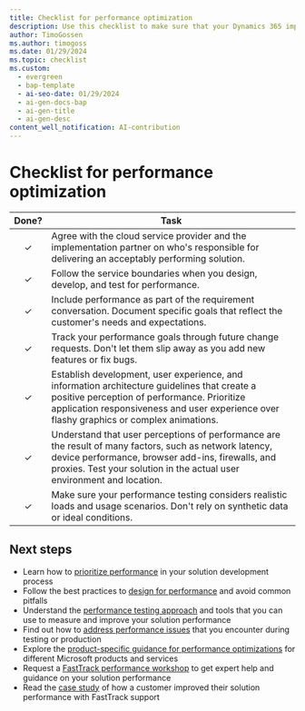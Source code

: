 ```yaml
---
title: Checklist for performance optimization
description: Use this checklist to make sure that your Dynamics 365 implementation projects are focused on performance.
author: TimoGossen
ms.author: timogoss
ms.date: 01/29/2024
ms.topic: checklist
ms.custom:
  - evergreen
  - bap-template
  - ai-seo-date: 01/29/2024
  - ai-gen-docs-bap
  - ai-gen-title
  - ai-gen-desc
content_well_notification: AI-contribution
---
```


# Checklist for performance optimization

| Done? | Task |
| :-----: | ---- |
| &check; | Agree with the cloud service provider and the implementation partner on who's responsible for delivering an acceptably performing solution. |
| &check; | Follow the service boundaries when you design, develop, and test for performance. |
| &check; | Include performance as part of the requirement conversation. Document specific goals that reflect the customer's needs and expectations. |
| &check; | Track your performance goals through future change requests. Don't let them slip away as you add new features or fix bugs. |
| &check; | Establish development, user experience, and information architecture guidelines that create a positive perception of performance. Prioritize application responsiveness and user experience over flashy graphics or complex animations. |
| &check; | Understand that user perceptions of performance are the result of many factors, such as network latency, device performance, browser add-ins, firewalls, and proxies. Test your solution in the actual user environment and location. |
| &check; | Make sure your performance testing considers realistic loads and usage scenarios. Don't rely on synthetic data or ideal conditions. |

## Next steps

- Learn how to [prioritize performance](performing-solution-prioritize-performance.md) in your solution development process
- Follow the best practices to [design for performance](performing-solution-design-for-performance.md) and avoid common pitfalls
- Understand the [performance testing approach](performing-solution-performance-testing-approach.md) and tools that you can use to measure and improve your solution performance
- Find out how to [address performance issues](performing-solution-address-performance-issues.md) that you encounter during testing or production
- Explore the [product-specific guidance for performance optimizations](performing-solution-product-specific-guidance.md) for different Microsoft products and services
- Request a [FastTrack performance workshop](performing-solution-workshop-strategy.md) to get expert help and guidance on your solution performance
- Read the [case study](performing-solution-product-case-study.md) of how a customer improved their solution performance with FastTrack support
